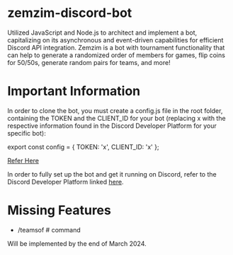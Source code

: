 # zemzim-discord-bot
Utilized JavaScript and Node.js to architect and implement a bot, capitalizing on its asynchronous and event-driven capabilities for efficient Discord API integration. Zemzim is a bot with tournament functionality that can help to generate a randomized order of members for games, flip coins for 50/50s, generate random pairs for teams, and more!

# Important Information
In order to clone the bot, you must create a config.js file in the root folder, containing the TOKEN and the CLIENT_ID for your bot (replacing x with the respective information found in the Discord Developer Platform for your specific bot):

export const config = {
    TOKEN: 'x',
    CLIENT_ID: 'x'
  };
  
[Refer Here](https://imgur.com/a/CaHNq39)

In order to fully set up the bot and get it running on Discord, refer to the Discord Developer Platform linked [here](https://discord.com/developers/docs/intro).

# Missing Features
* /teamsof # command

Will be implemented by the end of March 2024.
